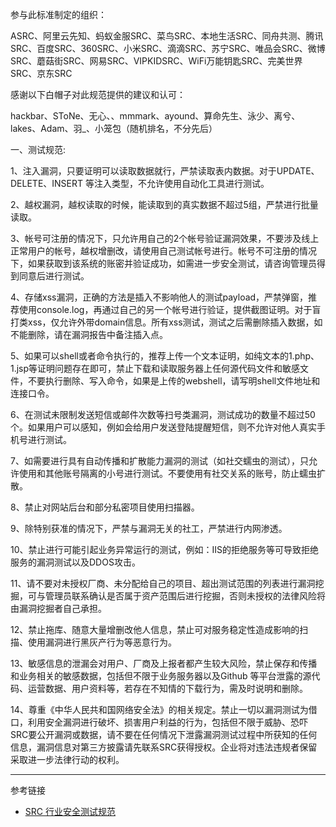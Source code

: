 参与此标准制定的组织：

ASRC、阿里云先知、蚂蚁金服SRC、菜鸟SRC、本地生活SRC、同舟共测、腾讯SRC、百度SRC、360SRC、小米SRC、滴滴SRC、苏宁SRC、唯品会SRC、微博SRC、蘑菇街SRC、网易SRC、VIPKIDSRC、WiFi万能钥匙SRC、完美世界SRC、京东SRC

感谢以下白帽子对此规范提供的建议和认可：

hackbar、SToNe、无心、、mmmark、ayound、算命先生、泳少、离兮、lakes、Adam、羽_、小笼包（随机排名，不分先后）

一、测试规范:

1、注入漏洞，只要证明可以读取数据就行，严禁读取表内数据。对于UPDATE、DELETE、INSERT 等注入类型，不允许使用自动化工具进行测试。

2、越权漏洞，越权读取的时候，能读取到的真实数据不超过5组，严禁进行批量读取。

3、帐号可注册的情况下，只允许用自己的2个帐号验证漏洞效果，不要涉及线上正常用户的帐号，越权增删改，请使用自己测试帐号进行。帐号不可注册的情况下，如果获取到该系统的账密并验证成功，如需进一步安全测试，请咨询管理员得到同意后进行测试。

4、存储xss漏洞，正确的方法是插入不影响他人的测试payload，严禁弹窗，推荐使用console.log，再通过自己的另一个帐号进行验证，提供截图证明。对于盲打类xss，仅允许外带domain信息。所有xss测试，测试之后需删除插入数据，如不能删除，请在漏洞报告中备注插入点。

5、如果可以shell或者命令执行的，推荐上传一个文本证明，如纯文本的1.php、1.jsp等证明问题存在即可，禁止下载和读取服务器上任何源代码文件和敏感文件，不要执行删除、写入命令，如果是上传的webshell，请写明shell文件地址和连接口令。

6、在测试未限制发送短信或邮件次数等扫号类漏洞，测试成功的数量不超过50个。如果用户可以感知，例如会给用户发送登陆提醒短信，则不允许对他人真实手机号进行测试。

7、如需要进行具有自动传播和扩散能力漏洞的测试（如社交蠕虫的测试），只允许使用和其他账号隔离的小号进行测试。不要使用有社交关系的账号，防止蠕虫扩散。

8、禁止对网站后台和部分私密项目使用扫描器。

9、除特别获准的情况下，严禁与漏洞无关的社工，严禁进行内网渗透。

10、禁止进行可能引起业务异常运行的测试，例如：IIS的拒绝服务等可导致拒绝服务的漏洞测试以及DDOS攻击。

11、请不要对未授权厂商、未分配给自己的项目、超出测试范围的列表进行漏洞挖掘，可与管理员联系确认是否属于资产范围后进行挖掘，否则未授权的法律风险将由漏洞挖掘者自己承担。

12、禁止拖库、随意大量增删改他人信息，禁止可对服务稳定性造成影响的扫描、使用漏洞进行黑灰产行为等恶意行为。

13、敏感信息的泄漏会对用户、厂商及上报者都产生较大风险，禁止保存和传播和业务相关的敏感数据，包括但不限于业务服务器以及Github 等平台泄露的源代码、运营数据、用户资料等，若存在不知情的下载行为，需及时说明和删除。

14、尊重《中华人民共和国网络安全法》的相关规定。禁止一切以漏洞测试为借口，利用安全漏洞进行破坏、损害用户利益的行为，包括但不限于威胁、恐吓SRC要公开漏洞或数据，请不要在任何情况下泄露漏洞测试过程中所获知的任何信息，漏洞信息对第三方披露请先联系SRC获得授权。企业将对违法违规者保留采取进一步法律行动的权利。

---

参考链接

- [SRC 行业安全测试规范](https://security.alibaba.com/announcement/announcement?spm=0.0.0.0.WXhzKm&id=183)

